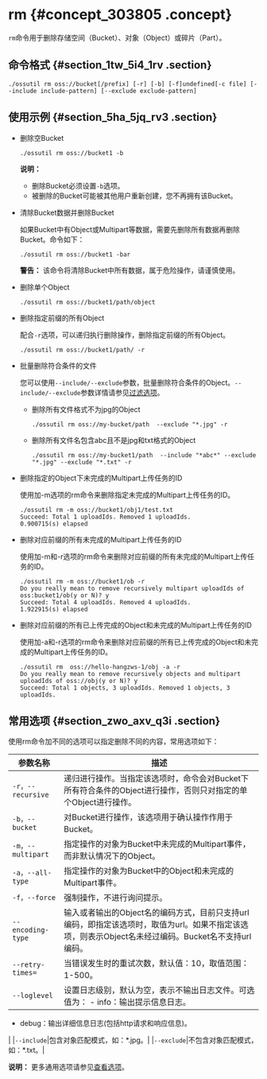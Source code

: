 # rm {#concept_303805 .concept}

`rm`命令用于删除存储空间（Bucket）、对象（Object）或碎片（Part）。

## 命令格式 {#section_1tw_5i4_1rv .section}

``` {#codeblock_wro_vje_8m2}
./ossutil rm oss://bucket[/prefix] [-r] [-b] [-f]undefined[-c file] [--include include-pattern] [--exclude exclude-pattern]
```

## 使用示例 {#section_5ha_5jq_rv3 .section}

-   删除空Bucket

    ``` {#codeblock_ci7_i9e_ukz}
    ./ossutil rm oss://bucket1 -b
    ```

    **说明：** 

    -   删除Bucket必须设置`-b`选项。
    -   被删除的Bucket可能被其他用户重新创建，您不再拥有该Bucket。
-   清除Bucket数据并删除Bucket

    如果Bucket中有Object或Multipart等数据，需要先删除所有数据再删除Bucket。命令如下：

    ``` {#codeblock_078_4w3_9pb}
    ./ossutil rm oss://bucket1 -bar
    ```

    **警告：** 该命令将清除Bucket中所有数据，属于危险操作，请谨慎使用。

-   删除单个Object

    ``` {#codeblock_d3q_rw2_3ty}
    ./ossutil rm oss://bucket1/path/object
    ```

-   删除指定前缀的所有Object

    配合`-r`选项，可以递归执行删除操作，删除指定前缀的所有Object。

    ``` {#codeblock_hmc_tb8_i8g}
    ./ossutil rm oss://bucket1/path/ -r
    ```

-   批量删除符合条件的文件

    您可以使用`--include/--exclude`参数，批量删除符合条件的Object。`--include/--exclude`参数详情请参见[过滤选项](cn.zh-CN/常用工具/命令行工具ossutil/常用命令/cp.md#li_m1z_9gy_lbp)。

    -   删除所有文件格式不为jpg的Object

        ``` {#codeblock_f58_1tf_2fy}
        ./ossutil rm oss://my-bucket/path  --exclude "*.jpg" -r
        ```

    -   删除所有文件名包含abc且不是jpg和txt格式的Object

        ``` {#codeblock_v7a_pds_l3i}
        ./ossutil rm oss://my-bucket1/path  --include "*abc*" --exclude "*.jpg" --exclude "*.txt" -r
        ```

-   删除指定的Object下未完成的Multipart上传任务的ID

    使用加-m选项的rm命令来删除指定未完成的Multipart上传任务的ID。

    ``` {#codeblock_ono_v1u_k2l}
    ./ossutil rm -m oss://bucket1/obj1/test.txt
    Succeed: Total 1 uploadIds. Removed 1 uploadIds. 
    0.900715(s) elapsed
    ```

-   删除对应前缀的所有未完成的Multipart上传任务的ID

    使用加-m和-r选项的rm命令来删除对应前缀的所有未完成的Multipart上传任务的ID。

    ``` {#codeblock_bm7_ns5_jwq}
    ./ossutil rm -m oss://bucket1/ob -r 
    Do you really mean to remove recursively multipart uploadIds of oss:bucket1/ob(y or N)? y 
    Succeed: Total 4 uploadIds. Removed 4 uploadIds. 
    1.922915(s) elapsed
    ```

-   删除对应前缀的所有已上传完成的Object和未完成的Multipart上传任务的ID

    使用加-a和-r选项的rm命令来删除对应前缀的所有已上传完成的Object和未完成的Multipart上传任务的ID。

    ``` {#codeblock_ojr_3v8_d5i}
    ./ossutil rm  oss://hello-hangzws-1/obj -a -r
    Do you really mean to remove recursively objects and multipart uploadIds of oss://obj(y or N)? y
    Succeed: Total 1 objects, 3 uploadIds. Removed 1 objects, 3 uploadIds.
    ```


## 常用选项 {#section_zwo_axv_q3i .section}

使用rm命令加不同的选项可以指定删除不同的内容，常用选项如下：

|参数名称|描述|
|----|--|
|`-r，--recursive`|递归进行操作。当指定该选项时，命令会对Bucket下所有符合条件的Object进行操作，否则只对指定的单个Object进行操作。|
|`-b，--bucket`|对Bucket进行操作，该选项用于确认操作作用于Bucket。|
|`-m，--multipart`|指定操作的对象为Bucket中未完成的Multipart事件，而非默认情况下的Object。|
|`-a，--all-type`|指定操作的对象为Bucket中的Object和未完成的Multipart事件。|
|`-f，--force`|强制操作，不进行询问提示。|
|`--encoding-type`|输入或者输出的Object名的编码方式，目前只支持url编码，即指定该选项时，取值为url。如果不指定该选项，则表示Object名未经过编码。Bucket名不支持url编码。|
|`--retry-times=`|当错误发生时的重试次数，默认值：10，取值范围：1-500。|
|`--loglevel`|设置日志级别，默认为空，表示不输出日志文件。可选值为： -   info：输出提示信息日志。
-   debug：输出详细信息日志\(包括http请求和响应信息\)。

 |
|`--include`|包含对象匹配模式，如：\*.jpg。|
|`--exclude`|不包含对象匹配模式，如：\*.txt。|

**说明：** 更多通用选项请参见[查看选项](cn.zh-CN/常用工具/命令行工具ossutil/查看选项.md#)。

